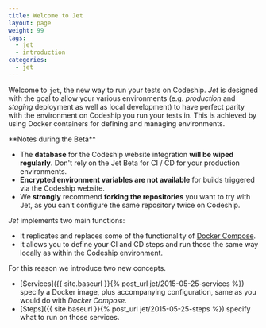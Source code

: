 ```yaml
---
title: Welcome to Jet
layout: page
weight: 99
tags:
  - jet
  - introduction
categories:
  - jet
---
```


Welcome to `jet`, the new way to run your tests on Codeship. _Jet_ is designed with the goal to allow your various environments (e.g. _production_ and _staging_ deployment as well as local development) to have perfect parity with the environment on Codeship you run your tests in. This is achieved by using Docker containers for defining and managing environments.

<div class="info-block">
**Notes during the Beta**

- The **database** for the Codeship website integration **will be wiped regularly**. Don't rely on the Jet Beta for CI / CD for your production environments.
- **Encrypted environment variables are not available** for builds triggered via the Codeship website.
- We **strongly** recommend **forking the repositories** you want to try with Jet, as you can't configure the same repository twice on Codeship.
</div>

_Jet_ implements two main functions:

- It replicates and replaces some of the functionality of [Docker Compose](https://docs.docker.com/compose/).
- It allows you to define your CI and CD steps and run those the same way locally as within the Codeship environment.

For this reason we introduce two new concepts.

- [Services]({{ site.baseurl }}{% post_url jet/2015-05-25-services %}) specify a Docker image, plus accompanying configuration, same as you would do with _Docker Compose_.
- [Steps]({{ site.baseurl }}{% post_url jet/2015-05-25-steps %}) specify what to run on those services.
